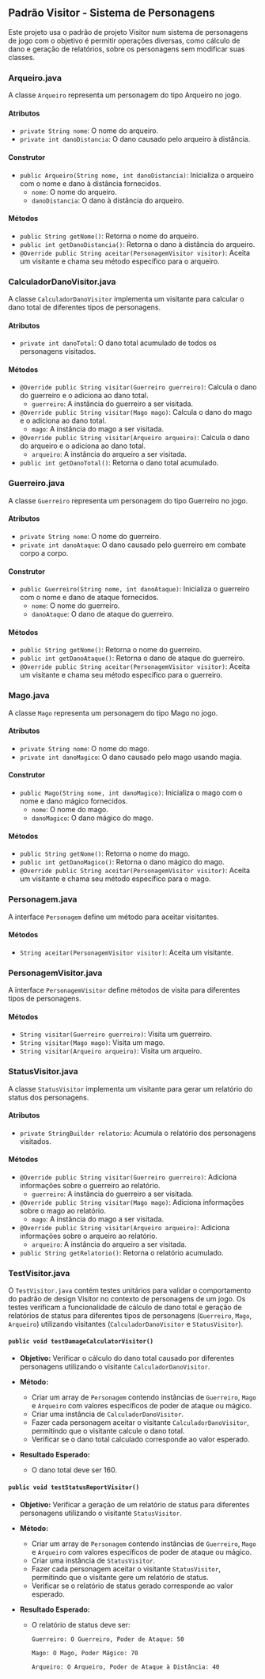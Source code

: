 ## Padrão Visitor - Sistema de Personagens

Este projeto usa o padrão de projeto Visitor num sistema de personagens de jogo com o objetivo é permitir operações diversas, como cálculo de dano e geração de relatórios, sobre os personagens sem modificar suas classes.

### Arqueiro.java

A classe `Arqueiro` representa um personagem do tipo Arqueiro no jogo.

#### Atributos

-   `private String nome`: O nome do arqueiro.
-   `private int danoDistancia`: O dano causado pelo arqueiro à distância.

#### Construtor

-   `public Arqueiro(String nome, int danoDistancia)`: Inicializa o arqueiro com o nome e dano à distância fornecidos.
    -   `nome`: O nome do arqueiro.
    -   `danoDistancia`: O dano à distância do arqueiro.

#### Métodos

-   `public String getNome()`: Retorna o nome do arqueiro.
-   `public int getDanoDistancia()`: Retorna o dano à distância do arqueiro.
-   `@Override public String aceitar(PersonagemVisitor visitor)`: Aceita um visitante e chama seu método específico para o arqueiro.

### CalculadorDanoVisitor.java

A classe `CalculadorDanoVisitor` implementa um visitante para calcular o dano total de diferentes tipos de personagens.

#### Atributos

-   `private int danoTotal`: O dano total acumulado de todos os personagens visitados.

#### Métodos

-   `@Override public String visitar(Guerreiro guerreiro)`: Calcula o dano do guerreiro e o adiciona ao dano total.
    -   `guerreiro`: A instância do guerreiro a ser visitada.
-   `@Override public String visitar(Mago mago)`: Calcula o dano do mago e o adiciona ao dano total.
    -   `mago`: A instância do mago a ser visitada.
-   `@Override public String visitar(Arqueiro arqueiro)`: Calcula o dano do arqueiro e o adiciona ao dano total.
    -   `arqueiro`: A instância do arqueiro a ser visitada.
-   `public int getDanoTotal()`: Retorna o dano total acumulado.

### Guerreiro.java

A classe `Guerreiro` representa um personagem do tipo Guerreiro no jogo.

#### Atributos

-   `private String nome`: O nome do guerreiro.
-   `private int danoAtaque`: O dano causado pelo guerreiro em combate corpo a corpo.

#### Construtor

-   `public Guerreiro(String nome, int danoAtaque)`: Inicializa o guerreiro com o nome e dano de ataque fornecidos.
    -   `nome`: O nome do guerreiro.
    -   `danoAtaque`: O dano de ataque do guerreiro.

#### Métodos

-   `public String getNome()`: Retorna o nome do guerreiro.
-   `public int getDanoAtaque()`: Retorna o dano de ataque do guerreiro.
-   `@Override public String aceitar(PersonagemVisitor visitor)`: Aceita um visitante e chama seu método específico para o guerreiro.

### Mago.java

A classe `Mago` representa um personagem do tipo Mago no jogo.

#### Atributos

-   `private String nome`: O nome do mago.
-   `private int danoMagico`: O dano causado pelo mago usando magia.

#### Construtor

-   `public Mago(String nome, int danoMagico)`: Inicializa o mago com o nome e dano mágico fornecidos.
    -   `nome`: O nome do mago.
    -   `danoMagico`: O dano mágico do mago.

#### Métodos

-   `public String getNome()`: Retorna o nome do mago.
-   `public int getDanoMagico()`: Retorna o dano mágico do mago.
-   `@Override public String aceitar(PersonagemVisitor visitor)`: Aceita um visitante e chama seu método específico para o mago.

### Personagem.java

A interface `Personagem` define um método para aceitar visitantes.

#### Métodos

-   `String aceitar(PersonagemVisitor visitor)`: Aceita um visitante.

### PersonagemVisitor.java

A interface `PersonagemVisitor` define métodos de visita para diferentes tipos de personagens.

#### Métodos

-   `String visitar(Guerreiro guerreiro)`: Visita um guerreiro.
-   `String visitar(Mago mago)`: Visita um mago.
-   `String visitar(Arqueiro arqueiro)`: Visita um arqueiro.

### StatusVisitor.java

A classe `StatusVisitor` implementa um visitante para gerar um relatório do status dos personagens.

#### Atributos

-   `private StringBuilder relatorio`: Acumula o relatório dos personagens visitados.

#### Métodos

-   `@Override public String visitar(Guerreiro guerreiro)`: Adiciona informações sobre o guerreiro ao relatório.
    -   `guerreiro`: A instância do guerreiro a ser visitada.
-   `@Override public String visitar(Mago mago)`: Adiciona informações sobre o mago ao relatório.
    -   `mago`: A instância do mago a ser visitada.
-   `@Override public String visitar(Arqueiro arqueiro)`: Adiciona informações sobre o arqueiro ao relatório.
    -   `arqueiro`: A instância do arqueiro a ser visitada.
-   `public String getRelatorio()`: Retorna o relatório acumulado.

### TestVisitor.java

O `TestVisitor.java` contém testes unitários para validar o comportamento do padrão de design Visitor no contexto de personagens de um jogo. Os testes verificam a funcionalidade de cálculo de dano total e geração de relatórios de status para diferentes tipos de personagens (`Guerreiro`, `Mago`, `Arqueiro`) utilizando visitantes (`CalculadorDanoVisitor` e `StatusVisitor`).

#### `public void testDamageCalculatorVisitor()`

-   **Objetivo:** Verificar o cálculo do dano total causado por diferentes personagens utilizando o visitante `CalculadorDanoVisitor`.

-   **Método:**

    -   Criar um array de `Personagem` contendo instâncias de `Guerreiro`, `Mago` e `Arqueiro` com valores específicos de poder de ataque ou mágico.
    -   Criar uma instância de `CalculadorDanoVisitor`.
    -   Fazer cada personagem aceitar o visitante `CalculadorDanoVisitor`, permitindo que o visitante calcule o dano total.
    -   Verificar se o dano total calculado corresponde ao valor esperado.
-   **Resultado Esperado:**

    -   O dano total deve ser 160.

#### `public void testStatusReportVisitor()`

-   **Objetivo:** Verificar a geração de um relatório de status para diferentes personagens utilizando o visitante `StatusVisitor`.

-   **Método:**

    -   Criar um array de `Personagem` contendo instâncias de `Guerreiro`, `Mago` e `Arqueiro` com valores específicos de poder de ataque ou mágico.
    -   Criar uma instância de `StatusVisitor`.
    -   Fazer cada personagem aceitar o visitante `StatusVisitor`, permitindo que o visitante gere um relatório de status.
    -   Verificar se o relatório de status gerado corresponde ao valor esperado.
-   **Resultado Esperado:**

    -   O relatório de status deve ser:

        `Guerreiro: O Guerreiro, Poder de Ataque: 50`

        `Mago: O Mago, Poder Mágico: 70`

        `Arqueiro: O Arqueiro, Poder de Ataque à Distância: 40`
